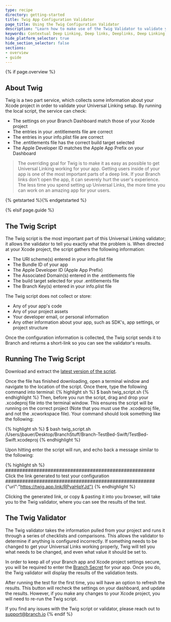 ```yaml
---
type: recipe
directory: getting-started
title: Twig App Configuration Validator
page_title: Using the Twig Configuration Validator
description: "Learn how to make use of the Twig Validator to validate your Universal Linking setup"
keywords: Contextual Deep Linking, Deep links, Deeplinks, Deep Linking, Deeplinking, Deferred Deep Linking, Deferred Deeplinking, Google App Indexing, Google App Invites, Apple Universal Links, Apple Spotlight Search, Facebook App Links, AppLinks, Deepviews, Deep views, Dashboard, custom link domain, conversion funnel, funnels, influencers
hide_platform_selector: true
hide_section_selector: false
sections:
- overview
- guide
---
```

{% if page.overview %}

## About Twig

Twig is a two part service, which collects some information about your Xcode project in order to validate your Universal Linking setup. By running the local script, the service can check:

  - The settings on your Branch Dashboard match those of your Xcode project
  - The entries in your .entitlements file are correct
  - The entries in your info.plist file are correct
  - The .entitlements file has the correct build target selected
  - The Apple Developer ID matches the Apple App Prefix on your Dashboard

> The overriding goal for Twig
> is to make it as easy
> as possible to get Universal Linking working for your app.
> Getting users inside of your app is one of the most important parts
> of a deep link. If your Branch links don't open the app, it can severely hurt
> the user's experience. The less time you spend setting up Universal Links,
> the more time you can work on an amazing app for your users.

{% getstarted %}{% endgetstarted %}

{% elsif page.guide %}

## The Twig Script

The Twig script is the most important part of this Universal Linking validator; it allows the validator to tell you exactly what the problem is. When directed at your Xcode project, the script gathers the following information:

* The URI scheme(s) entered in your info.plist file
* The Bundle ID of your app
* The Apple Developer ID (Apple App Prefix)
* The Associated Domain(s) entered in the .entitlements file
* The build target selected for your .entitlements file
* The Branch Key(s) entered in your info.plist file

The Twig script does not collect or store:
* Any of your app's code
* Any of your project assets
* Your developer email, or personal information
* Any other information about your app, such as SDK's, app settings, or project structure

Once the configuration information is collected, the Twig script sends it to Branch and returns a short-link so you can see the validator's results.

## Running The Twig Script

Download and extract the [latest version of the script](http://twig.stage.branch.io/static/twigScript/twig_script.sh).

Once the file has finished downloading, open a terminal window and navigate to the location of the script. Once there, type the following command into terminal:
{% highlight sh %}
$ bash twig_script.sh
{% endhighlight %}
Then, before you run the script, drag and drop your .xcodeproj file into the terminal window. This ensures the script will be running on the correct project (Note that you must use the .xcodeproj file, and not the .xcworkspace file). Your command should look something like the following:

{% highlight sh %}
$ bash twig_script.sh /Users/jbauer/Desktop/BranchStuff/Branch-TestBed-Swift/TestBed-Swift.xcodeproj
{% endhighlight %}

Upon hitting enter the script will run, and echo back a message similar to the following:


{% highlight sh %}
#####################################################
 Click the link generated to test your configuration
#####################################################
{"url":"https://twig.app.link/RPyaHjpYJd"}
{% endhighlight %}

Clicking the generated link, or copy & pasting it into you browser, will take you to the Twig validator, where you can see the results of the test.

## The Twig Validator

The Twig validator takes the information pulled from your project and runs it through a series of checklists and comparisons. This allows the validator to determine if anything is configured incorrectly. If something needs to be changed to get your Universal Links working properly, Twig will tell you what needs to be changed, and even what value it should be set to.

In order to keep all of your Branch app and Xcode project settings secure, you will be required to enter the [Branch Secret](https://dashboard.branch.io/settings) for your app. Once you do, the Twig validator will display the results of the validation tests.

After running the test for the first time, you will have an option to refresh the results. This button will recheck the settings on your dashboard, and update the results. However, if you make any changes to your Xcode project, you will need to re-run the Twig script.

If you find any issues with the Twig script or validator, please reach out to [support@branch.io](mailto:support@branch.io)
{% endif %}
